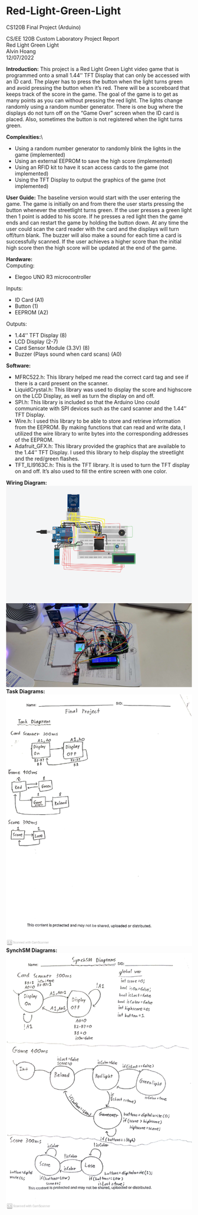 # Red-Light-Green-Light
CS120B Final Project (Arduino)

CS/EE 120B Custom Laboratory Project Report \
Red Light Green Light \
Alvin Hoang \
12/07/2022 

**Introduction:**
This project is a Red Light Green Light video game that is programmed onto a small 1.44’’ TFT Display that can only be accessed with an ID card. The player has to press the button when the light turns green and avoid pressing the button when it’s red. There will be a scoreboard that keeps track of the score in the game. The goal of the game is to get as many points as you can without pressing the red light. The lights change randomly using a random number generator. There is one bug where the displays do not turn off on the “Game Over” screen when the ID card is placed. Also, sometimes the button is not registered when the light turns green. 

**Complexities:**\
* Using a random number generator to randomly blink the lights in the game (implemented)
* Using an external EEPROM to save the high score (implemented)
* Using an RFID kit to have it scan access cards to the game (not implemented)
* Using the TFT Display to output the graphics of the game (not implemented)

**User Guide:**
The baseline version would start with the user entering the game. The game is initially on and from there the user starts pressing the button whenever the streetlight turns green. If the user presses a green light then 1 point is added to his score. If he presses a red light then the game ends and can restart the game by holding the button down. At any time the user could scan the card reader with the card and the displays will turn off/turn blank. The buzzer will also make a sound for each time a card is successfully scanned. If the user achieves a higher score than the initial high score then the high score will be updated at the end of the game.  

**Hardware:** \
Computing: 
* Elegoo UNO R3 microcontroller 

Inputs: 
* ID Card (A1) 
* Button (1)
* EEPROM (A2)

Outputs:
* 1.44’’ TFT Display (8)
* LCD Display (2-7)
* Card Sensor Module (3.3V) (8)
* Buzzer (Plays sound when card scans) (A0)

**Software:**
* MFRC522.h: This library helped me read the correct card tag and see if there is a card present on the scanner.
* LiquidCrystal.h: This library was used to display the score and highscore on the LCD Display, as well as turn the display on and off.
* SPI.h: This library is included so that the Arduino Uno could communicate with SPI devices such as the card scanner and the 1.44’’ TFT Display.
* Wire.h: I used this library to be able to store and retrieve information from the EEPROM. By making functions that can read and write data, I utilized the wire library to write bytes into the corresponding addresses of the EEPROM.
* Adafruit_GFX.h: This library provided the graphics that are available to the 1.44’’ TFT Display. I used this library to help display the streetlight and the red/green flashes.
* TFT_ILI9163C.h: This is the TFT library. It is used to turn the TFT display on and off. It’s also used to fill the entire screen with one color.

**Wiring Diagram:**
![](Circuit.png)
![](real.jpg)
**Task Diagrams:**
![](task.jpg)
**SynchSM Diagrams:**
![](synch.jpg)
